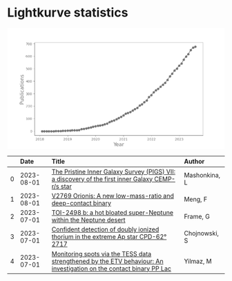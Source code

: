 
<h1>Lightkurve statistics</h1>

![publications](out/lightkurve-publications.png)  

|    | Date       | Title                                                                                                                                                                                 | Author        |
|---:|:-----------|:--------------------------------------------------------------------------------------------------------------------------------------------------------------------------------------|:--------------|
|  0 | 2023-08-01 | [The Pristine Inner Galaxy Survey (PIGS) VII: a discovery of the first inner Galaxy CEMP-r/s star](https://ui.adsabs.harvard.edu/abs/2023MNRAS.523.2111M/abstract)                    | Mashonkina, L |
|  1 | 2023-08-01 | [V2769 Orionis: A new low-mass-ratio and deep-contact binary](https://ui.adsabs.harvard.edu/abs/2023NewA..10202034M/abstract)                                                         | Meng, F       |
|  2 | 2023-07-01 | [TOI-2498 b: a hot bloated super-Neptune within the Neptune desert](https://ui.adsabs.harvard.edu/abs/2023MNRAS.523.1163F/abstract)                                                   | Frame, G      |
|  3 | 2023-07-01 | [Confident detection of doubly ionized thorium in the extreme Ap star CPD-62° 2717](https://ui.adsabs.harvard.edu/abs/2023MNRAS.522.5931C/abstract)                                   | Chojnowski, S |
|  4 | 2023-07-01 | [Monitoring spots via the TESS data strengthened by the ETV behaviour: An investigation on the contact binary PP Lac](https://ui.adsabs.harvard.edu/abs/2023NewA..10102022Y/abstract) | Yilmaz, M     |
    